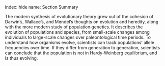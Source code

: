 index: hide
name: Section Summary

The modern synthesis of evolutionary theory grew out of the cohesion of Darwin’s, Wallace’s, and Mendel’s thoughts on evolution and heredity, along with the more modern study of population genetics. It describes the evolution of populations and species, from small-scale changes among individuals to large-scale changes over paleontological time periods. To understand how organisms evolve, scientists can track populations’ allele frequencies over time. If they differ from generation to generation, scientists can conclude that the population is not in Hardy-Weinberg equilibrium, and is thus evolving.
